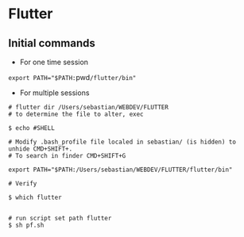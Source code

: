 # Flutter

## Initial commands

* For one time session
  
`export PATH="$PATH:`pwd`/flutter/bin"
`

* For multiple sessions

```
# flutter dir /Users/sebastian/WEBDEV/FLUTTER
# to determine the file to alter, exec

$ echo #SHELL

# Modify .bash_profile file localed in sebastian/ (is hidden) to unhide CMD+SHIFT+.
# To search in finder CMD+SHIFT+G

export PATH="$PATH:/Users/sebastian/WEBDEV/FLUTTER/flutter/bin"

# Verify

$ which flutter


# run script set path flutter 
$ sh pf.sh

```
